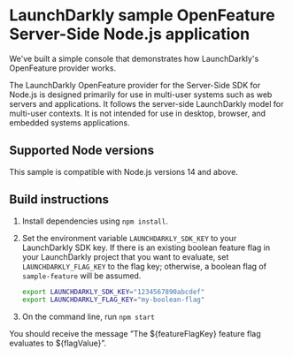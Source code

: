 # LaunchDarkly sample OpenFeature Server-Side Node.js application

We've built a simple console that demonstrates how LaunchDarkly's OpenFeature provider works.

The LaunchDarkly OpenFeature provider for the Server-Side SDK for Node.js is designed primarily for use in multi-user systems such as web servers and applications. It follows the server-side LaunchDarkly model for multi-user contexts. It is not intended for use in desktop, browser, and embedded systems applications.

## Supported Node versions

This sample is compatible with Node.js versions 14 and above.

## Build instructions

1. Install dependencies using `npm install`.

2. Set the environment variable `LAUNCHDARKLY_SDK_KEY` to your LaunchDarkly SDK key. If there is an existing boolean feature flag in your LaunchDarkly project that you want to evaluate, set `LAUNCHDARKLY_FLAG_KEY` to the flag key; otherwise, a boolean flag of `sample-feature` will be assumed.

    ```bash
    export LAUNCHDARKLY_SDK_KEY="1234567890abcdef"
    export LAUNCHDARKLY_FLAG_KEY="my-boolean-flag"
    ```

3. On the command line, run `npm start`

You should receive the message ”The ${featureFlagKey} feature flag evaluates to ${flagValue}”.
